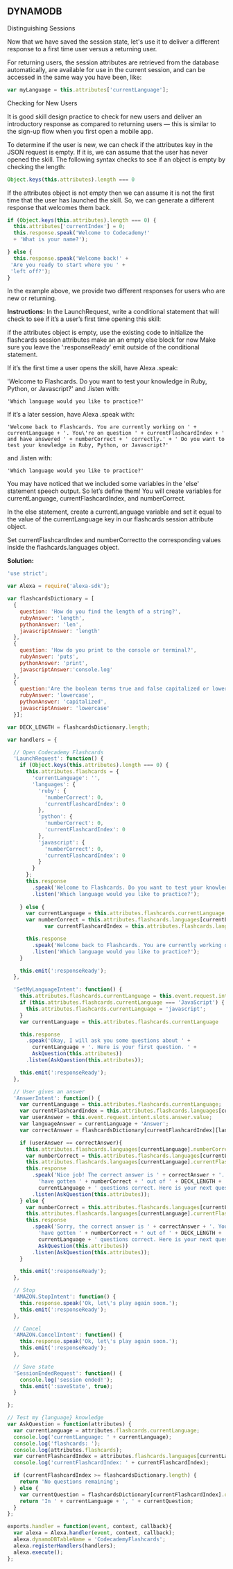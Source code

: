 ## DYNAMODB

Distinguishing Sessions

Now that we have saved the session state, let's use it to deliver a different response to a first time user versus a returning user.

For returning users, the session attributes are retrieved from the database automatically, are available for use in the current session, and can be accessed in the same way you have been, like:
```js
var myLanguage = this.attributes['currentLanguage'];
```
Checking for New Users

It is good skill design practice to check for new users and deliver an introductory response as compared to returning users — this is similar to the sign-up flow when you first open a mobile app.

To determine if the user is new, we can check if the attributes key in the JSON request is empty. If it is, we can assume that the user has never opened the skill. The following syntax checks to see if an object is empty by checking the length:
```js
Object.keys(this.attributes).length === 0
```
If the attributes object is not empty then we can assume it is not the first time that the user has launched the skill. So, we can generate a different response that welcomes them back.
```js
if (Object.keys(this.attributes).length === 0) {
  this.attributes['currentIndex'] = 0;
  this.response.speak('Welcome to Codecademy!' 
  + 'What is your name?');

} else {
  this.response.speak('Welcome back!' +
 'Are you ready to start where you ' +
 'left off?');
}
```
In the example above, we provide two different responses for users who are new or returning.

**Instructions:**
In the LaunchRequest, write a conditional statement that will check to see if it’s a user’s first time opening this skill:

if the attributes object is empty, use the existing code to initialize the flashcards session attributes
make an an empty else block for now
Make sure you leave the ‘:responseReady’ emit outside of the conditional statement.

If it’s the first time a user opens the skill, have Alexa .speak:

'Welcome to Flashcards. Do you want to test your knowledge in Ruby, Python, or Javascript?'
and .listen with:
```
'Which language would you like to practice?'
```
If it’s a later session, have Alexa .speak with:
```
'Welcome back to Flashcards. You are currently working on ' + currentLanguage + '. You\'re on question ' + currentFlashcardIndex + ' and have answered ' + numberCorrect + ' correctly.' + ' Do you want to test your knowledge in Ruby, Python, or Javascript?'
```
and .listen with:
```
'Which language would you like to practice?'
```
You may have noticed that we included some variables in the 'else' statement speech output. So let’s define them! You will create variables for currentLanguage, currentFlashcardIndex, and numberCorrect.

In the else statement, create a currentLanguage variable and set it equal to the value of the currentLanguage key in our flashcards session attribute object.

Set currentFlashcardIndex and numberCorrectto the corresponding values inside the flashcards.languages object.

**Solution:**
```js
'use strict';

var Alexa = require('alexa-sdk');

var flashcardsDictionary = [
  {
    question: 'How do you find the length of a string?',
    rubyAnswer: 'length',
    pythonAnswer: 'len',
    javascriptAnswer: 'length'
  },
  {
    question: 'How do you print to the console or terminal?',
    rubyAnswer: 'puts',
    pythonAnswer: 'print',
    javascriptAnswer:'console.log'
  },
  {
    question:'Are the boolean terms true and false capitalized or lowercase?',
    rubyAnswer: 'lowercase',
    pythonAnswer: 'capitalized',
    javascriptAnswer: 'lowercase'
  }];

var DECK_LENGTH = flashcardsDictionary.length;

var handlers = {

  // Open Codecademy Flashcards
  'LaunchRequest': function() {
    if (Object.keys(this.attributes).length === 0) {
      this.attributes.flashcards = {
        'currentLanguage': '',
        'languages': {
          'ruby': {
            'numberCorrect': 0,
            'currentFlashcardIndex': 0
          },
          'python': {
            'numberCorrect': 0,
            'currentFlashcardIndex': 0
          },
          'javascript': {
            'numberCorrect': 0,
            'currentFlashcardIndex': 0
          }
        }
      };
      this.response
        .speak('Welcome to Flashcards. Do you want to test your knowledge in Ruby, Python, or Javascript?')
        .listen('Which language would you like to practice?');
      
    } else {
      var currentLanguage = this.attributes.flashcards.currentLanguage;
      var numberCorrect = this.attributes.flashcards.languages[currentLanguage].numberCorrect;
			var currentFlashcardIndex = this.attributes.flashcards.languages[currentLanguage].currentFlashcardIndex;

      this.response
        .speak('Welcome back to Flashcards. You are currently working on ' + currentLanguage + '. You\'re on question ' + currentFlashcardIndex + ' and have answered ' + numberCorrect + ' correctly.' + ' Do you want to test your knowledge in Ruby, Python, or Javascript?')
        .listen('Which language would you like to practice?');
    }

    this.emit(':responseReady');
  },

  'SetMyLanguageIntent': function() {
    this.attributes.flashcards.currentLanguage = this.event.request.intent.slots.languages.value;
    if (this.attributes.flashcards.currentLanguage === 'JavaScript') {
      this.attributes.flashcards.currentLanguage = 'javascript';
    }
    var currentLanguage = this.attributes.flashcards.currentLanguage

    this.response
      .speak('Okay, I will ask you some questions about ' +
        currentLanguage + '. Here is your first question. ' + 
        AskQuestion(this.attributes))
      .listen(AskQuestion(this.attributes));

    this.emit(':responseReady');
  },

  // User gives an answer
  'AnswerIntent': function() {
    var currentLanguage = this.attributes.flashcards.currentLanguage;
    var currentFlashcardIndex = this.attributes.flashcards.languages[currentLanguage].currentFlashcardIndex;
    var userAnswer = this.event.request.intent.slots.answer.value;
    var languageAnswer = currentLanguage + 'Answer';
    var correctAnswer = flashcardsDictionary[currentFlashcardIndex][languageAnswer];

    if (userAnswer == correctAnswer){
      this.attributes.flashcards.languages[currentLanguage].numberCorrect++;
      var numberCorrect = this.attributes.flashcards.languages[currentLanguage].numberCorrect;
      this.attributes.flashcards.languages[currentLanguage].currentFlashcardIndex++;
      this.response
        .speak('Nice job! The correct answer is ' + correctAnswer + '. You ' +
          'have gotten ' + numberCorrect + ' out of ' + DECK_LENGTH + ' ' +
          currentLanguage + ' questions correct. Here is your next question. ' + AskQuestion(this.attributes))
        .listen(AskQuestion(this.attributes));
    } else {
      var numberCorrect = this.attributes.flashcards.languages[currentLanguage].numberCorrect;
      this.attributes.flashcards.languages[currentLanguage].currentFlashcardIndex++;
      this.response
        .speak('Sorry, the correct answer is ' + correctAnswer + '. You ' +
          'have gotten ' + numberCorrect + ' out of ' + DECK_LENGTH + ' ' +
          currentLanguage + ' questions correct. Here is your next question. ' + 
          AskQuestion(this.attributes))
        .listen(AskQuestion(this.attributes));
    }

    this.emit(':responseReady');
  },

  // Stop
  'AMAZON.StopIntent': function() {
    this.response.speak('Ok, let\'s play again soon.');
    this.emit(':responseReady');
  },

  // Cancel
  'AMAZON.CancelIntent': function() {
    this.response.speak('Ok, let\'s play again soon.');
    this.emit(':responseReady');
  },

  // Save state
  'SessionEndedRequest': function() {
    console.log('session ended!');
    this.emit(':saveState', true);
  }

};

// Test my {language} knowledge
var AskQuestion = function(attributes) {
  var currentLanguage = attributes.flashcards.currentLanguage;
  console.log('currentLanguage: ' + currentLanguage);
  console.log('flashcards: ');
  console.log(attributes.flashcards);
  var currentFlashcardIndex = attributes.flashcards.languages[currentLanguage].currentFlashcardIndex;
  console.log('currentFlashcardIndex: ' + currentFlashcardIndex);

  if (currentFlashcardIndex >= flashcardsDictionary.length) {
    return 'No questions remaining';
  } else {
    var currentQuestion = flashcardsDictionary[currentFlashcardIndex].question;
    return 'In ' + currentLanguage + ', ' + currentQuestion;
  }
};

exports.handler = function(event, context, callback){
  var alexa = Alexa.handler(event, context, callback);
  alexa.dynamoDBTableName = 'CodecademyFlashcards';
  alexa.registerHandlers(handlers);
  alexa.execute();
};
```
